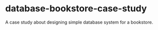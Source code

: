 # database-bookstore-case-study
A case study about designing simple database system for a bookstore.
